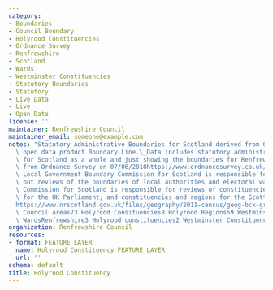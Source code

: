 ```yaml
---
category:
- Boundaries
- Council Boundary
- Holyrood Constituencies
- Ordnance Survey
- Renfrewshire
- Scotland
- Wards
- Westminster Constituencies
- Statutory Boundaries
- Statutory
- Live Data
- Live
- Open Data
license: ''
maintainer: Renfrewshire Council
maintainer_email: someone@example.com
notes: "Statutory Administrative Boundaries for Scotland derived from Ordnance Survey\
  \ open data product Boundary Line.\_Data includes statutory administrative boundaries\_\
  \ for Scotland as a whole and just showing the boundaries for Renfrewshire.Downloaded\
  \ from Ordnance Survey on 07/06/2018https://www.ordnancesurvey.co.uk/opendatadownload/products.htmlThe\
  \ Local Government Boundary Commission for Scotland is responsible for carrying\
  \ out reviews of the boundaries of local authorities and electoral wards.\_The Boundary\
  \ Commission for Scotland is responsible for reviews of constituencies in Scotland\
  \ for the UK Parliament; and constituencies and regions for the Scottish Parliament.(source:\_\
  https://www.nrscotland.gov.uk/files/geography/2011-census/geog-bck-ground-info-admin-boundary-changes-since-2001.pdf)Scotland32\
  \ Council areas73 Holyrood Consituencies8 Holyrood Regions59 Westminster Constituencies354\
  \ WardsRenfrewshire3 Holyrood constituencies2 Westminster Constituencies12 wards"
organization: Renfrewshire Council
resources:
- format: FEATURE LAYER
  name: Holyrood Constituency FEATURE LAYER
  url: ''
schema: default
title: Holyrood Constituency
---
```

